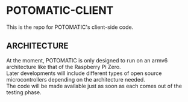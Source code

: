 # POTOMATIC-CLIENT

This is the repo for POTOMATIC's client-side code.

## ARCHITECTURE

At the moment, POTOMATIC is only designed to run on an armv6 architecture like that of the Raspberry Pi Zero.  
Later developments will include different types of open source microcontrollers depending on the architecture needed.  
The code will be made available just as soon as each comes out of the testing phase.  
